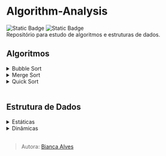 # Algorithm-Analysis
<div>
  <img alt="Static Badge" src="https://img.shields.io/badge/LICEN%C3%87A-MIT-black">
  <img alt="Static Badge" src="https://img.shields.io/badge/STATUS-Em_Desenvolvimento-yellow">
</div>
Repositório para estudo de algoritmos e estruturas de dados.
<br>

## Algoritmos
<details>
  <summary markdown="span">Bubble Sort</summary>
    Compara elementos adjacentes (dois a dois), por exemplo: compara-se a primeira posição do vetor com a segunda, na segunda iteração (repetição), compara-se a segunda posição do vetor com a terceira, e assim sucessivamente.
</details>

<details>
  <summary markdown="span">Merge Sort</summary>
</details>

<details>
  <summary markdown="span">Quick Sort</summary>
</details>
<br>

## Estrutura de Dados
<details>
  <summary markdown="span">Estáticas</summary>
  <details>
    <summary markdown="span">Array</summary>
  </details>
</details>

<details>
  <summary markdown="span">Dinâmicas</summary>
  <details>
    <summary markdown="span">ArrayList</summary>
  </details>
  
  <details>
    <summary markdown="span">LinkedList</summary>
  </details>

 <details>
   <summary markdown="span">Tree</summary>
  </details>
</details>
<br>

> Autora: [Bianca Alves](https://github.com/Bialves) 
